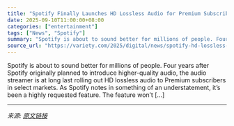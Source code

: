 ```yaml
---
title: "Spotify Finally Launches HD Lossless Audio for Premium Subscribers"
date: 2025-09-10T11:00:00+08:00
categories: ["entertainment"]
tags: ["News", "Spotify"]
summary: "Spotify is about to sound better for millions of people. Four years after Spotify originally planned to introduce higher-quality audio, the audio streamer is at long last rolling out HD lossless audio"
source_url: "https://variety.com/2025/digital/news/spotify-hd-lossless-audio-premium-subscribers-launch-1236513178/"
---
```


Spotify is about to sound better for millions of people. Four years after Spotify originally planned to introduce higher-quality audio, the audio streamer is at long last rolling out HD lossless audio to Premium subscribers in select markets. As Spotify notes in something of an understatement, it’s been a highly requested feature. The feature won&#8217;t [&#8230;]

---

*来源: [原文链接](https://variety.com/2025/digital/news/spotify-hd-lossless-audio-premium-subscribers-launch-1236513178/)*
